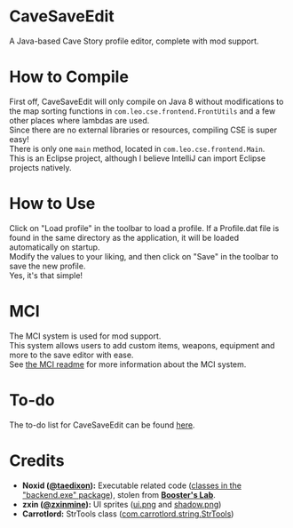 # CaveSaveEdit
A Java-based Cave Story profile editor, complete with mod support.
# How to Compile
First off, CaveSaveEdit will only compile on Java 8 without modifications to the map sorting functions in `com.leo.cse.frontend.FrontUtils` and a few other places where lambdas are used.  
Since there are no external libraries or resources, compiling CSE is super easy!  
There is only one `main` method, located in `com.leo.cse.frontend.Main`.  
This is an Eclipse project, although I believe IntelliJ can import Eclipse projects natively.  
# How to Use
Click on "Load profile" in the toolbar to load a profile. If a Profile.dat file is found in the same directory as the application, it will be loaded automatically on startup.  
Modify the values to your liking, and then click on "Save" in the toolbar to save the new profile.  
Yes, it's that simple!
# MCI
The MCI system is used for mod support.  
This system allows users to add custom items, weapons, equipment and more to the save editor with ease.  
See [the MCI readme](MCI.md) for more information about the MCI system.
# To-do
The to-do list for CaveSaveEdit can be found [here](TODO.md).
# Credits
- **Noxid ([@taedixon](https://github.com/taedixon)):** Executable related code ([classes in the "backend.exe" package](src/com/leo/cse/backend/exe)), stolen from **[Booster's Lab](https://github.com/taedixon/boosters-lab)**.
- **zxin ([@zxinmine](https://github.com/zxinmine)):** UI sprites ([ui.png](src/com/leo/cse/frontend/ui.png) and [shadow.png](src/com/leo/cse/frontend/shadow.png))
- **Carrotlord:** StrTools class ([com.carrotlord.string.StrTools](src/com/carrotlord/string/StrTools.java))
